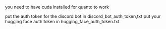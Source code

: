 you need to have cuda installed for quanto to work

put the auth token for the discord bot in discord_bot_auth_token,txt
put your hugging face auth token in hugging_face_auth_token.txt
